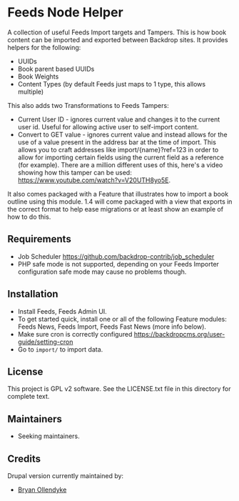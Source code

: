 Feeds Node Helper
=================

A collection of useful Feeds Import targets and Tampers. This is how book
content can be imported and exported between Backdrop sites. It provides helpers
for the following:

* UUIDs
* Book parent based UUIDs
* Book Weights
* Content Types (by default Feeds just maps to 1 type, this allows multiple)

This also adds two Transformations to Feeds Tampers:

* Current User ID - ignores current value and changes it to the current user
  id. Useful for allowing active user to self-import content.
* Convert to GET value - ignores current value and instead allows for the use
  of a value present in the address bar at the time of import. This allows you
  to craft addresses like import/{name}?ref=123 in order to allow for importing
  certain fields using the current field as a reference (for example). There are
  a million different uses of this, here's a video showing how this tamper can
  be used: <https://www.youtube.com/watch?v=V20UTH8yo5E>.

It also comes packaged with a Feature that illustrates how to import a book
outline using this module. 1.4 will come packaged with a view that exports in the correct format to help ease migrations or at least show an example of how to do this.

Requirements
------------

* Job Scheduler <https://github.com/backdrop-contrib/job_scheduler>
* PHP safe mode is not supported, depending on your Feeds Importer configuration safe mode may cause no problems though.

Installation
------------

* Install Feeds, Feeds Admin UI.
* To get started quick, install one or all of the following Feature modules: Feeds News, Feeds Import, Feeds Fast News (more info below).
* Make sure cron is correctly configured <https://backdropcms.org/user-guide/setting-cron>
* Go to `import/` to import data.

License
-------

This project is GPL v2 software. See the LICENSE.txt file in this directory for complete text.

Maintainers
-----------

* Seeking maintainers.

Credits
-------

Drupal version currently maintained by:

* [Bryan Ollendyke](https://www.drupal.org/u/btopro)

